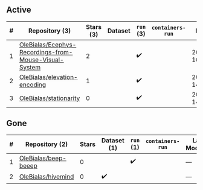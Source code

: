 ## Active
| # | Repository (3) | Stars (3) | Dataset | `run` (3) | `containers-run` | Last Modified |
| --- | --- | --- | --- | --- | --- | --- |
| 1 | [OleBialas/Ecephys-Recordings-from-Mouse-Visual-System](https://github.com/OleBialas/Ecephys-Recordings-from-Mouse-Visual-System) | 2 |  | :heavy_check_mark: |  | 2025-03-19 10:12:49+00:00 |
| 2 | [OleBialas/elevation-encoding](https://github.com/OleBialas/elevation-encoding) | 1 |  | :heavy_check_mark: |  | 2023-05-04 14:15:57+00:00 |
| 3 | [OleBialas/stationarity](https://github.com/OleBialas/stationarity) | 0 |  | :heavy_check_mark: |  | 2024-07-17 14:04:28+00:00 |

## Gone
| # | Repository (2) | Stars | Dataset (1) | `run` (1) | `containers-run` | Last Modified |
| --- | --- | --- | --- | --- | --- | --- |
| 1 | [OleBialas/beep-beeep](https://github.com/OleBialas/beep-beeep) | 0 |  | :heavy_check_mark: |  | — |
| 2 | [OleBialas/hivemind](https://github.com/OleBialas/hivemind) | 0 | :heavy_check_mark: |  |  | — |
